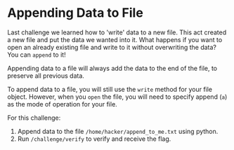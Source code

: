 # Appending Data to File 

Last challenge we learned how to 'write' data to a new file. This act created a new file and put the data we wanted into it. What happens if you want to open an already existing file and write to it without overwriting the data? You can `append` to it!

Appending data to a file will always add the data to the end of the file, to preserve all previous data. 

To append data to a file, you will still use the `write` method for your file object. However, when you `open` the file, you will need to specify append (`a`) as the mode of operation for your file. 

For this challenge:
1. Append data to the file `/home/hacker/append_to_me.txt` using python.
2. Run `/challenge/verify` to verify and receive the flag.

